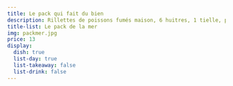 ```yaml
---
title: Le pack qui fait du bien
description: Rillettes de poissons fumés maison, 6 huitres, 1 tielle, pain au levain
title-list: Le pack de la mer
img: packmer.jpg
price: 13
display:
  dish: true
  list-day: true
  list-takeaway: false
  list-drink: false
---
```

